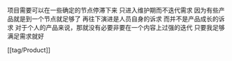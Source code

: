 项目需要可以在一些确定的节点停滞下来 只进入维护期而不迭代需求 因为有些产品就是到一个节点就足够了 再往下演进是人员自身的诉求 而并不是产品成长的诉求
对于个人的产品来说，那就没有必要非要在一个内容上过强的迭代 只要我足够满足需求就好

[[tag/Product]]